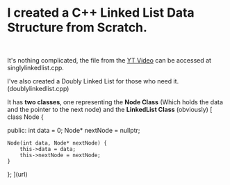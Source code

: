<h1>
I created a <b>C++ Linked List Data Structure</b> from Scratch.
</h1>
<br>

It's nothing complicated, the file from the <a href="https://youtu.be/QTb4xGdfC48">YT Video</a> can be accessed at singlylinkedlist.cpp.

I've also created a Doubly Linked List for those who need it. (doublylinkedlist.cpp)

It has <b>two classes</b>, one representing the <b>Node Class</b> (Which holds the data and the pointer to the next node) and the <b>LinkedList Class</b> (obviously)
[
class Node {

public:
	int data = 0;
	Node* nextNode = nullptr;

	Node(int data, Node* nextNode) {
		this->data = data;
		this->nextNode = nextNode;
	}
};
](url)
